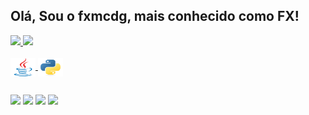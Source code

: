 ## Olá, Sou o fxmcdg, mais conhecido como FX!
 <div>
  <a href="https://github.com/fxmcdgWi">
  <img height="180em" src="https://github-readme-stats.vercel.app/api?username=fxmcdgWi&show_icons=true&theme=dracula&include_all_commits=true&count_private=true"/>
  <img height="180em" src="https://github-readme-stats.vercel.app/api/top-langs/?username=fxmcdgWi&layout=compact&langs_count=16&theme=dracula"/>
</div>
<div style="display: inline_block"><br>
  <img align="center" alt="Java" height="30" width="40" src="https://raw.githubusercontent.com/devicons/devicon/master/icons/java/java-original.svg">
  <img align="center" alt="Python" height="30" width="40" src="https://raw.githubusercontent.com/devicons/devicon/master/icons/python/python-original.svg">
</div>
  
  ##
 
<div> 
  <a href="https://www.youtube.com/@fxmcdgW" target="_blank"><img src="https://img.shields.io/badge/YouTube-FF0000?style=for-the-badge&logo=youtube&logoColor=white" target="_blank"></a>
 	<a href="https://www.twitch.tv/fxmcdg_" target="_blank"><img src="https://img.shields.io/badge/Twitch-9146FF?style=for-the-badge&logo=twitch&logoColor=white" target="_blank"></a>
 <a href="https://www.breaxmc.com.br/discord" target="_blank"><img src="https://img.shields.io/badge/Discord-7289DA? style=for-the-badge&logo=discord&logoColor=white" target="_blank"></a> 
  <a href = "mailto:suporte@breaxmc.com.br"><img src="https://img.shields.io/badge/-Gmail-%23333?style=for-the-badge&logo=gmail&logoColor=white" target="_blank"></a>
 
</div>

